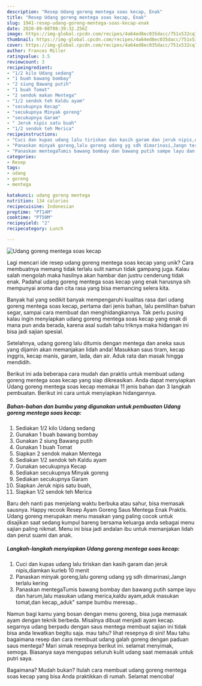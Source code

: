 ```yaml
---
description: "Resep Udang goreng mentega soas kecap, Enak"
title: "Resep Udang goreng mentega soas kecap, Enak"
slug: 1941-resep-udang-goreng-mentega-soas-kecap-enak
date: 2020-09-08T08:39:32.256Z
image: https://img-global.cpcdn.com/recipes/4a64ed8ec035dacc/751x532cq70/udang-goreng-mentega-soas-kecap-foto-resep-utama.jpg
thumbnail: https://img-global.cpcdn.com/recipes/4a64ed8ec035dacc/751x532cq70/udang-goreng-mentega-soas-kecap-foto-resep-utama.jpg
cover: https://img-global.cpcdn.com/recipes/4a64ed8ec035dacc/751x532cq70/udang-goreng-mentega-soas-kecap-foto-resep-utama.jpg
author: Frances Miller
ratingvalue: 3.5
reviewcount: 3
recipeingredient:
- "1/2 kilo Udang sedang"
- "1 buah bawang bombay"
- "2 siung Bawang putih"
- "1 buah Tomat"
- "2 sendok makan Mentega"
- "1/2 sendok teh Kaldu ayam"
- "secukupnya Kecap"
- "secukupnya Minyak goreng"
- "secukupnya Garam"
- " Jeruk nipis satu buah"
- "1/2 sendok teh Merica"
recipeinstructions:
- "Cuci dan kupas udang lalu tiriskan dan kasih garam dan jeruk nipis,diamkan kurleb 10 menit"
- "Panaskan minyak goreng,lalu goreng udang yg sdh dimarinasi,Jangn terlalu kering"
- "Panaskan mentegaTumis bawang bombay dan bawang putih sampe layu dan harum,lalu masukan udang merica,kaldu ayam,aduk masukan tomat,dan kecap,,aduk&#34; sampe bumbu meresap.."
categories:
- Resep
tags:
- udang
- goreng
- mentega

katakunci: udang goreng mentega 
nutrition: 134 calories
recipecuisine: Indonesian
preptime: "PT14M"
cooktime: "PT50M"
recipeyield: "2"
recipecategory: Lunch

---
```



![Udang goreng mentega soas kecap](https://img-global.cpcdn.com/recipes/4a64ed8ec035dacc/751x532cq70/udang-goreng-mentega-soas-kecap-foto-resep-utama.jpg)

Lagi mencari ide resep udang goreng mentega soas kecap yang unik? Cara membuatnya memang tidak terlalu sulit namun tidak gampang juga. Kalau salah mengolah maka hasilnya akan hambar dan justru cenderung tidak enak. Padahal udang goreng mentega soas kecap yang enak harusnya sih mempunyai aroma dan cita rasa yang bisa memancing selera kita.

Banyak hal yang sedikit banyak mempengaruhi kualitas rasa dari udang goreng mentega soas kecap, pertama dari jenis bahan, lalu pemilihan bahan segar, sampai cara membuat dan menghidangkannya. Tak perlu pusing kalau ingin menyiapkan udang goreng mentega soas kecap yang enak di mana pun anda berada, karena asal sudah tahu triknya maka hidangan ini bisa jadi sajian spesial.

Setelahnya, udang goreng lalu ditumis dengan mentega dan aneka saus yang dijamin akan memanjakan lidah anda! Masukkan saus tiram, kecap inggris, kecap manis, garam, lada, dan air. Aduk rata dan masak hingga mendidih.


Berikut ini ada beberapa cara mudah dan praktis untuk membuat udang goreng mentega soas kecap yang siap dikreasikan. Anda dapat menyiapkan Udang goreng mentega soas kecap memakai 11 jenis bahan dan 3 langkah pembuatan. Berikut ini cara untuk menyiapkan hidangannya.

<!--inarticleads1-->

##### Bahan-bahan dan bumbu yang digunakan untuk pembuatan Udang goreng mentega soas kecap:

1. Sediakan 1/2 kilo Udang sedang
1. Gunakan 1 buah bawang bombay
1. Gunakan 2 siung Bawang putih
1. Gunakan 1 buah Tomat
1. Siapkan 2 sendok makan Mentega
1. Sediakan 1/2 sendok teh Kaldu ayam
1. Gunakan secukupnya Kecap
1. Sediakan secukupnya Minyak goreng
1. Sediakan secukupnya Garam
1. Siapkan  Jeruk nipis satu buah,
1. Siapkan 1/2 sendok teh Merica


Baru deh nanti pas menjelang waktu berbuka atau sahur, bisa memasak sausnya. Happy recook Resep Ayam Goreng Saus Mentega Enak Praktis. Udang goreng merupakan menu masakan yang paling cocok untuk disajikan saat sedang kumpul bareng bersama keluarga anda sebagai menu sajian paling nikmat. Menu ini bisa jadi andalan ibu untuk memanjakan lidah dan perut suami dan anak. 

<!--inarticleads2-->

##### Langkah-langkah menyiapkan Udang goreng mentega soas kecap:

1. Cuci dan kupas udang lalu tiriskan dan kasih garam dan jeruk nipis,diamkan kurleb 10 menit
1. Panaskan minyak goreng,lalu goreng udang yg sdh dimarinasi,Jangn terlalu kering
1. Panaskan mentegaTumis bawang bombay dan bawang putih sampe layu dan harum,lalu masukan udang merica,kaldu ayam,aduk masukan tomat,dan kecap,,aduk&#34; sampe bumbu meresap..


Namun bagi kamu yang bosan dengan menu goreng, bisa juga memasak ayam dengan teknik berbeda. Misalnya dibuat menjadi ayam kecap. segarnya udang berpadu dengan saus mentega membuat sajian ini tidak bisa anda lewatkan begitu saja. mau tahu? lihat resepnya di sini! Mau tahu bagaimana resep dan cara membuat udang galah goreng dengan paduan saus mentega? Mari simak resepnya berikut ini. selamat menyimak, semoga. Biasanya saya mengupas seluruh kulit udang saat memasak untuk putri saya. 

Bagaimana? Mudah bukan? Itulah cara membuat udang goreng mentega soas kecap yang bisa Anda praktikkan di rumah. Selamat mencoba!
